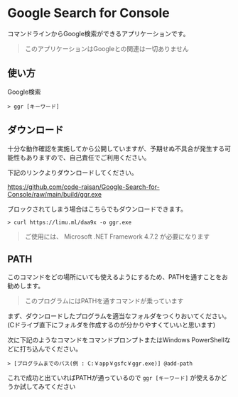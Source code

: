 # Google Search for Console
コマンドラインからGoogle検索ができるアプリケーションです。
> このアプリケーションはGoogleとの関連は一切ありません

## 使い方
Google検索
```
> ggr [キーワード]
```

## ダウンロード

十分な動作確認を実施してから公開していますが、予期せぬ不具合が発生する可能性もありますので、自己責任でご利用ください。


下記のリンクよりダウンロードしてください。

https://github.com/code-raisan/Google-Search-for-Console/raw/main/build/ggr.exe

ブロックされてしまう場合はこちらでもダウンロードできます。
```
> curl https://limu.ml/daa9x -o ggr.exe
```
> ご使用には、 Microsoft .NET Framework 4.7.2 が必要になります


## PATH
このコマンドをどの場所にいても使えるようにするため、PATHを通すことをお勧めします。
> このプログラムにはPATHを通すコマンドが乗っています


まず、ダウンロードしたプログラムを適当なフォルダをつくりおいてください。(Cドライブ直下にフォルダを作成するのが分かりやすくていいと思います)

次に下記のようなコマンドをコマンドプロンプトまたはWindows PowerShellなどに打ち込んでください。
```
> [プログラムまでのパス(例 : C:￥app￥gsfc￥ggr.exe)] @add-path
```
これで成功と出ていればPATHが通っているので ` ggr [キーワード] ` が使えるかどうか試してみてください
